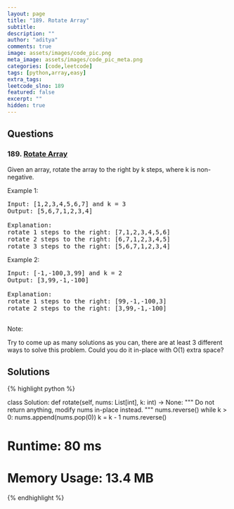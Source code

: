 ```yaml
---
layout: page
title: "189. Rotate Array"
subtitle: 
description: ""
author: "aditya"
comments: true
image: assets/images/code_pic.png
meta_image: assets/images/code_pic_meta.png
categories: [code,leetcode]
tags: [python,array,easy]
extra_tags: 
leetcode_slno: 189
featured: false
excerpt: ""
hidden: true
---
```


## Questions

### 189. [Rotate Array](https://leetcode.com/problems/rotate-array/)

Given an array, rotate the array to the right by k steps, where k is non-negative.

Example 1:

<pre>
Input: [1,2,3,4,5,6,7] and k = 3
Output: [5,6,7,1,2,3,4]

Explanation:
rotate 1 steps to the right: [7,1,2,3,4,5,6]
rotate 2 steps to the right: [6,7,1,2,3,4,5]
rotate 3 steps to the right: [5,6,7,1,2,3,4]
</pre>

Example 2:

<pre>
Input: [-1,-100,3,99] and k = 2
Output: [3,99,-1,-100]

Explanation: 
rotate 1 steps to the right: [99,-1,-100,3]
rotate 2 steps to the right: [3,99,-1,-100]

</pre>

Note:

Try to come up as many solutions as you can, there are at least 3 different ways to solve this problem.
Could you do it in-place with O(1) extra space?

## Solutions

{% highlight python %}

class Solution:
    def rotate(self, nums: List[int], k: int) -> None:
        """
        Do not return anything, modify nums in-place instead.
        """
        nums.reverse()
        while k > 0:
            nums.append(nums.pop(0))
            k = k - 1
        nums.reverse()

# Runtime: 80 ms
# Memory Usage: 13.4 MB
{% endhighlight %}